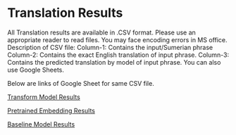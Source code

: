 # Translation Results

All Translation results are available in .CSV format. Please use an appropriate reader to read files. You may face encoding errors in MS office.
Description of CSV file:
Column-1: Contains the input/Sumerian phrase
Column-2: Contains the exact English translation of input phrase.
Column-3: Contains the predicted translation by model of input phrase.
You can also use Google Sheets.

Below are links of Google Sheet for same CSV file.

[Transform Model Results](https://docs.google.com/spreadsheets/d/1AgeTmcQlLa8MwxIhy_xK8zq_35gq0BTNaB2YISW6HPU/edit?usp=sharing)

[Pretrained Embedding Results](https://docs.google.com/spreadsheets/d/1Ldf8ry44e7-rNT5vWNKrIMBs03HA9QURaH3j-YsRQxY/edit?usp=sharing)

[Baseline Model Results](https://docs.google.com/spreadsheets/d/1NEc176AUx7J__ZcmcVwHMYhQDNPrLEppE58pEAiOh0o/edit?usp=sharing)
